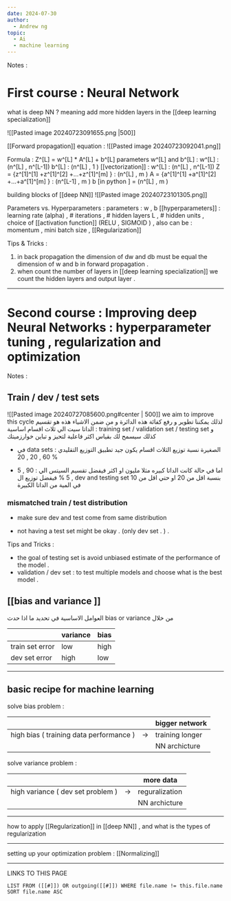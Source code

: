 ```yaml
---
date: 2024-07-30
author:
  - Andrew ng
topic:
  - Ai
  - machine learning
---
```


Notes : 
# First course : Neural Network 


what is deep NN ? 
meaning add more hidden layers in the [[deep learning specialization]]

![[Pasted image 20240723091655.png |500]]

[[Forward propagation]] equation : 
![[Pasted image 20240723092041.png]]

Formula : Z^[L] = w^[L] *  A^[L] + b^[L] 
parameters w^[L] and b^[L] : 
w^[L] : (n^[L] , n^[L-1]) 
b^[L] : (n^[L] , 1 ) 
[[vectorization]] : 
w^[L] : (n^[L] , n^[L-1]) 
Z = {z^[1]^[1] +z^[1]^[2] +...+z^[1]^[m]  } : (n^[L] , m )
A = {a^[1]^[1] +a^[1]^[2] +...+a^[1]^[m]  } : (n^[L-1] , m )
b [in python ] = (n^[L] , m ) 

building blocks of [[deep NN]]
![[Pasted image 20240723101305.png]]

Parameters vs. Hyperparameters : 
parameters : w , b 
[[hyperparameters]] : learning rate  (alpha) , # iterations , # hidden layers L , # hidden units , choice of [[activation function]] (RELU , SIGMOID ) , also can be : momentum , mini batch size , [[Regularization]] 

Tips & Tricks : 
1. in back propagation the dimension of dw and db must be equal the dimension of w and b in forward propagation . 
2. when count the number of layers in [[deep learning specialization]] we count the hidden layers and output layer . 

----

# Second course : Improving deep Neural Networks : hyperparameter tuning , regularization and optimization 

Notes : 
## Train / dev / test sets 
![[Pasted image 20240727085600.png#center | 500]]
we aim to improve this cycle 
لذلك يمكننا تطوير و رفع كفائة هذه الدائرة و من ضمن الاشياء هذه هو تقسيم الداتا سيت الي ثلاث اقسام اساسية : training set / validation set / testing set 
و كذلك سيسمح لك بقياس اكثر فاعلية لتحيز و تباين خوارزميتك 

- في data sets الصغيرة نسبة توزيع الثلاث اقسام يكون جيد تطبيق التوزيع التقليدي : 
 60 , 20 , 20 % 

- اما في حالة كانت الداتا كبيره مثلا مليون او اكثر فيفضل تقسيم السيتس الي :
90 , 5 , 5 % 
فيفضل توزيع ال dev and testing set بنسبة اقل من 20 او حتي اقل من 10 في المية من الداتا الكبيرة 
### mismatched train / test distribution 
- make sure dev and test come from same distribution 

- not having a test set might be okay . (only dev set . ) . 


Tips and Tricks : 
- the goal of testing set is avoid unbiased estimate of the performance of the model . 
- validation / dev set : to test multiple models and choose what is the best model . 

## [[bias and variance ]] 

العوامل الاساسية في تحديد ما اذا حدث bias or variance من خلال  


|                  | variance  | bias |
|------------------|-----------|------|
| train set error  | low       | high |
| dev set error    | high      | low  |



----
## basic recipe for machine learning 
solve bias problem : 

|                                          |     | bigger network   |
|------------------------------------------|-----|------------------|
| high bias ( training data performance )  | ->  | training longer  |
|                                          |     |  NN archicture   |

solve variance problem  : 

|                                    |     | more data       |
|------------------------------------|-----|-----------------|
| high variance ( dev set problem )  | ->  | reguralization  |
|                                    |     |  NN archicture  |

---
how to apply [[Regularization]] in [[deep NN]] , and what is the types of regularization 


----
setting up your optimization problem : 
[[Normalizing]]





---
LINKS TO THIS PAGE 
```dataview
LIST FROM ([[#]]) OR outgoing([[#]]) WHERE file.name != this.file.name SORT file.name ASC 
```